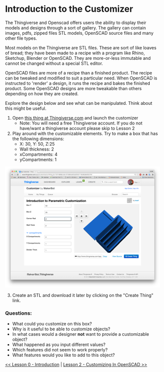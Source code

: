 # Introduction to the Customizer
The Thingiverse and Openscad offers users the ability to display their models and designs through a sort of gallery.  The gallery can contain images, pdfs, zipped files STL models, OpenSCAD source files and many other file types. 

Most models on the Thingiverse are STL files. These are sort of like loaves of bread; they have been made to a recipe with a program like Rhino, Sketchup, Blender or OpenSCAD. They are more-or-less immutable and cannot be changed without a special STL editor.

OpenSCAD files are more of a recipe than a finished product. The recipe can be tweaked and modified to suit a particular need. When OpenSCAD is instructed to 'render' a design, it runs the recipe and bakes the finished product.  Some OpenSCAD designs are more tweakable than others depending on how they are created.

Explore the design below and see what can be manipulated. Think about this might be useful.

1. Open [this thing at Thingiverse.com](http://www.thingiverse.com/thing:1201466/) and launch the customizer
   * Note: You will need a free Thingiverse account.  If you do not have/want a thingiverse account please skip to Lesson 2
2. Play around with the customizable elements.  Try to make a box that has the following dimensions:
   * X: 30, Y: 50, Z:25
   * Wall thickness: 2
   * xCompartments: 4
   * yCompartments: 1 
  
![Thingiverse Customizer](./Lessons/L1_customizer.png)

3. Create an STL and download it later by clicking on the "Create Thing" link.

### Questions:
* What could you customize on this box?
* Why is it useful to be able to customize objects?
* In what cases would a designer **not** want to provide a customizable object?
* What happened as you input different values?
* Which features did not seem to work properly?
* What features would you like to add to this object?


[<< Lesson 0 - Introduction](Readme.md) | [Lesson 2 - Customizing In OpenSCAD >>](Lesson2_Variables.md)
